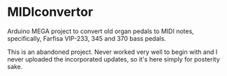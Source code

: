 # MIDIconvertor
Arduino MEGA project to convert old organ pedals to MIDI notes, specifically, Farfisa VIP-233, 345 and 370 bass pedals.

This is an abandoned project. Never worked very well to begin with and I never uploaded the incorporated updates, so it's here simply for posterity sake.
